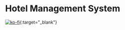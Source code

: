 # Hotel Management System
[![ko-fi](https://ko-fi.com/img/githubbutton_sm.svg)](https://ko-fi.com/N4N3OZQTI){:target="_blank"}

